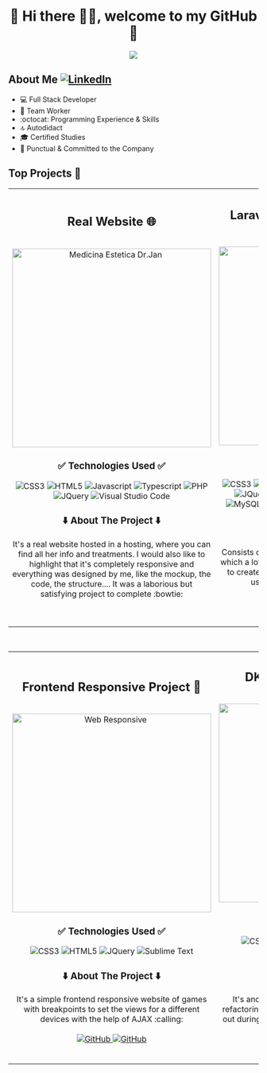 <div align="center">
  <h1>💾 Hi there 🙋‍♂️, welcome to my GitHub 🚀</h1>
  <img src="https://i.imgur.com/9vxIFNj.png">
</div>


## About Me [![LinkedIn](https://img.shields.io/badge/linkedin-%230077B5.svg?style=for-the-badge&logo=linkedin&logoColor=white)](https://www.linkedin.com/in/pablo-almendro-322488209)

- 💻 Full Stack Developer
- 💚 Team Worker
- :octocat: Programming Experience & Skills
- 🔝 Autodidact
- 🎓 Certified Studies
- 🛅 Punctual & Committed to the Company
  
## Top Projects 🐲
<table>
  <tr>
  <td width="50%">
    <h2 align="center">Real Website 🌐</h2>
    <br>
    <div align="center">
      <a href="https://medicinaesteticadrjan.com/" target="_blank">
        <img src="https://i.imgur.com/roeGCJn.png" width="400" alt="Medicina Estetica Dr.Jan">          
      </a>
    </div>
    <div align="center">
      <h3>✅ Technologies Used ✅</h3>
        <img src="https://img.shields.io/badge/css3-%231572B6.svg?style=for-the-badge&logo=css3&logoColor=white" alt="CSS3">
        <img src="https://img.shields.io/badge/html5-%23E34F26.svg?style=for-the-badge&logo=html5&logoColor=white" alt="HTML5">
        <img src="https://img.shields.io/badge/javascript-%23323330.svg?style=for-the-badge&logo=javascript&logoColor=%23F7DF1E" alt="Javascript">
        <img src="https://img.shields.io/badge/typescript-%23007ACC.svg?style=for-the-badge&logo=typescript&logoColor=white" alt="Typescript">
        <img src="https://img.shields.io/badge/php-%23777BB4.svg?style=for-the-badge&logo=php&logoColor=white" alt="PHP">
        <img src="https://img.shields.io/badge/jquery-%230769AD.svg?style=for-the-badge&logo=jquery&logoColor=white" alt="JQuery">
        <img src="https://img.shields.io/badge/Visual%20Studio%20Code-0078d7.svg?style=for-the-badge&logo=visual-studio-code&logoColor=white" alt="Visual Studio Code">
      </p>
    </div>
    <div align="center">
      <h3>⬇️ About The Project ⬇️</h3>
      <p>
        It's a real website hosted in a hosting, where you can find all her info and treatments. I would also like to highlight that it's completely responsive and         everything was designed by me, like the          mockup, the code, the structure.... It was a laborious but satisfying project to complete :bowtie: <br><br>
        <a href="https://medicinaesteticadrjan.com/" target="_blank">
          <img src="https://img.shields.io/badge/Website-181717.svg?style=for-the-badge&logo=GitHub&logoColor=white" alt="">
        </a>
      </p>
    </div>
  </td>
    
  <td width="50%">
    <h2 align="center">Laravel Administrator Panel 💻</h2>
    <br>
    <div align="center">
      <a href="https://github.com/AlmendroHub/LaravelCRUD" target="_blank">
        <img src="https://i.imgur.com/I83LMnm.png" width="400" alt="Laravel Administrator Panel">          
      </a>
    </div>
    <div align="center">
      <h3>✅ Technologies Used ✅</h3>
        <img src="https://img.shields.io/badge/css3-%231572B6.svg?style=for-the-badge&logo=css3&logoColor=white" alt="CSS3">
        <img src="https://img.shields.io/badge/html5-%23E34F26.svg?style=for-the-badge&logo=html5&logoColor=white" alt="HTML5">
        <img src="https://img.shields.io/badge/javascript-%23323330.svg?style=for-the-badge&logo=javascript&logoColor=%23F7DF1E" alt="Javascript">
        <img src="https://img.shields.io/badge/typescript-%23007ACC.svg?style=for-the-badge&logo=typescript&logoColor=white" alt="Typescript">
        <img src="https://img.shields.io/badge/php-%23777BB4.svg?style=for-the-badge&logo=php&logoColor=white" alt="PHP">
        <img src="https://img.shields.io/badge/jquery-%230769AD.svg?style=for-the-badge&logo=jquery&logoColor=white" alt="JQuery">
        <img src="https://img.shields.io/badge/bootstrap-%238511FA.svg?style=for-the-badge&logo=bootstrap&logoColor=white" alt="Bootstrap">
        <img src="https://img.shields.io/badge/Jetstream-FC390E.svg?style=for-the-badge&logo=Eclipse-Jetty&logoColor=white" alt="Jetstream">
        <img src="https://img.shields.io/badge/XAMPP-FB7A24.svg?style=for-the-badge&logo=XAMPP&logoColor=white" alt="XAMPP">
        <img src="https://img.shields.io/badge/mysql-4479A1.svg?style=for-the-badge&logo=mysql&logoColor=white" alt="MySQL">
        <img src="https://img.shields.io/badge/laravel-%23FF2D20.svg?style=for-the-badge&logo=laravel&logoColor=white" alt="Laravel">
        <img src="https://img.shields.io/badge/Blade-B3382C.svg?style=for-the-badge&logo=Social-Blade&logoColor=white" alt="Blade">
        <img src="https://img.shields.io/badge/Visual%20Studio%20Code-0078d7.svg?style=for-the-badge&logo=visual-studio-code&logoColor=white" alt="Visual Studio Code">
      </p>
    </div>
    <div align="center">
      <h3>⬇️ About The Project ⬇️</h3>
      <p>
       Consists of a MVC architecture project in Laravel, in which a lot of technologies have been used together to create a simple administrator panel, where the users can create, edit or delete their articles/products 📝 <br><br>
       <a href="https://github.com/AlmendroHub/LaravelCRUD" target="_blank">
          <img src="https://img.shields.io/badge/Code-181717.svg?style=for-the-badge&logo=GitHub&logoColor=white" alt="GitHub">
        </a>
      </p>
    </div>
  </td>                                                                 
</table>                                                                                 
<br>

<table>
  <tr>
  <td width="50%">
   <h2 align="center">Frontend Responsive Project 📱</h2>
      <br>
      <div align="center">
        <a href="https://almendrohub.github.io/WebResponsive/" target="_blank">
          <img src="https://i.imgur.com/yUbBB3p.png" width="400" alt="Web Responsive">          
        </a>
      </div>
      <div align="center">
        <h3>✅ Technologies Used ✅</h3>
          <img src="https://img.shields.io/badge/css3-%231572B6.svg?style=for-the-badge&logo=css3&logoColor=white" alt="CSS3">
          <img src="https://img.shields.io/badge/html5-%23E34F26.svg?style=for-the-badge&logo=html5&logoColor=white" alt="HTML5">
          <img src="https://img.shields.io/badge/jquery-%230769AD.svg?style=for-the-badge&logo=jquery&logoColor=white" alt="JQuery">
          <img src="https://img.shields.io/badge/sublime_text-%23575757.svg?style=for-the-badge&logo=sublime-text&logoColor=important" alt="Sublime Text">
        </p>
      </div>
      <div align="center">
        <h3>⬇️ About The Project ⬇️</h3>
        <p>
          It's a simple frontend responsive website of games with breakpoints to set the views for a different devices with the help of AJAX :calling: <br><br>
          <a href="https://almendrohub.github.io/WebResponsive/" target="_blank">
            <img src="https://img.shields.io/badge/Website-181717.svg?style=for-the-badge&logo=GitHub&logoColor=white" alt="GitHub">
          </a>
          <a href="https://github.com/AlmendroHub/WebResponsive" target="_blank">
            <img src="https://img.shields.io/badge/Code-181717.svg?style=for-the-badge&logo=GitHub&logoColor=white" alt="GitHub">
          </a>
        </p>
      </div>
    </td>
    <td width="50%">
     <h2 align="center">DK Piles Web Redesign 🌊 </h2>
        <br>
        <div align="center">
          <a href="https://almendrohub.github.io/ReformaDKPiles.github.io/" target="_blank">
            <img src="https://i.imgur.com/8CnBZhb.png" width="400" alt="DK Piles">          
          </a>
        </div>
        <div align="center">
          <h3>✅ Technologies Used ✅</h3>
            <img src="https://img.shields.io/badge/css3-%231572B6.svg?style=for-the-badge&logo=css3&logoColor=white" alt="CSS3">
            <img src="https://img.shields.io/badge/html5-%23E34F26.svg?style=for-the-badge&logo=html5&logoColor=white" alt="HTML5">
            <img src="https://img.shields.io/badge/javascript-%23323330.svg?style=for-the-badge&logo=javascript&logoColor=%23F7DF1E" alt="Javascript">
            <img src="https://img.shields.io/badge/jquery-%230769AD.svg?style=for-the-badge&logo=jquery&logoColor=white" alt="JQuery">
            <img src="https://img.shields.io/badge/sublime_text-%23575757.svg?style=for-the-badge&logo=sublime-text&logoColor=important" alt="Sublime Text">
          </p>
        </div>
        <div align="center">
          <h3>⬇️ About The Project ⬇️</h3>
          <p>
            It's another simple frontend website based on refactoring an old website. This project was carried out during the course to simulate a skysurf website and it's completly responsive 🌀 <br><br>
            <a href="https://almendrohub.github.io/ReformaDKPiles.github.io/" target="_blank">
              <img src="https://img.shields.io/badge/Website-181717.svg?style=for-the-badge&logo=GitHub&logoColor=white" alt="GitHub">
            </a>
            <a href="https://github.com/AlmendroHub/ReformaDKPiles.github.io" target="_blank">
              <img src="https://img.shields.io/badge/Code-181717.svg?style=for-the-badge&logo=GitHub&logoColor=white" alt="GitHub">
            </a>
          </p>
        </div>
      </td>
  </table>

